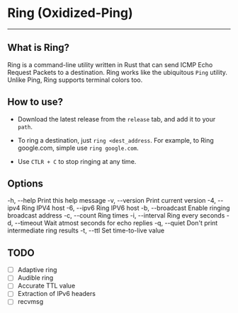 # Ring (Oxidized-Ping)

---

## What is Ring?

Ring is a command-line utility written in Rust that can send ICMP Echo Request Packets to a 
destination. Ring works like the ubiquitous `Ping` utility. Unlike Ping, Ring supports terminal
colors too. 

## How to use?

- Download the latest release from the `release` tab, and add it to your `path`.

- To ring a destination, just `ring <dest_address`. For example, to Ring google.com, simple use `ring google.com`.

- Use `CTLR + C` to stop ringing at any time.

## Options

-h, --help        Print this help message
-v, --version     Print current version
-4, --ipv4        Ring IPV4 host
-6, --ipv6        Ring IPV6 host
-b, --broadcast   Enable ringing broadcast address
-c, --count       Ring <n> times
-i, --interval    Ring every <n> seconds
-d, --timeout     Wait atmost <n> seconds for echo replies
-q, --quiet       Don't print intermediate ring results
-t, --ttl         Set time-to-live value

## TODO

- [ ] Adaptive ring
- [ ] Audible ring
- [ ] Accurate TTL value
- [ ] Extraction of IPv6 headers
- [ ] recvmsg

